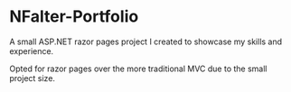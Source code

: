 # NFalter-Portfolio

A small ASP.NET razor pages project I created to showcase my skills and experience.

Opted for razor pages over the more traditional MVC due to the small project size.

